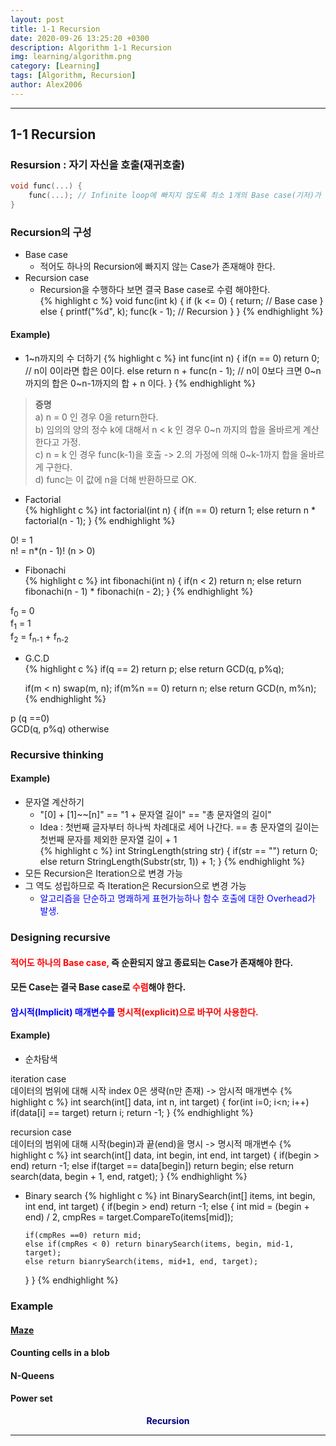 ```yaml
---
layout: post
title: 1-1 Recursion
date: 2020-09-26 13:25:20 +0300
description: Algorithm 1-1 Recursion
img: learning/algorithm.png
category: [Learning]
tags: [Algorithm, Recursion]
author: Alex2006
---
```

  
  
------
## 1-1 Recursion   
### Resursion : 자기 자신을 호출(재귀호출)   
~~~c++
void func(...) {
    func(...); // Infinite loop에 빠지지 않도록 최소 1개의 Base case(기저)가 있어야 한다.
}
~~~
   
### Recursion의 구성   
* Base case
  * 적어도 하나의 Recursion에 빠지지 않는 Case가 존재해야 한다.   
* Recursion case
  * Recursion을 수행하다 보면 결국 Base case로 수렴 해야한다.   
{% highlight c %}
void func(int k) {
    if (k <= 0) {
        return;      // Base case
    }
    else {
        printf("%d", k);
        func(k - 1); // Recursion
    }
}
{% endhighlight %}    
    
#### Example)
* 1~n까지의 수 더하기
{% highlight c %}
int func(int n) {
   if(n == 0) return 0;         // n이 0이라면 합은 0이다.
   else return n + func(n - 1); // n이 0보다 크면 0~n까지의 합은 0~n-1까지의 합 + n 이다.
}
{% endhighlight %}
> __증명__   
a) n = 0 인 경우 0을 return한다.   
b) 임의의 양의 정수 k에 대해서 n < k 인 경우 0~n 까지의 합을 올바르게 계산한다고 가정.   
c) n = k 인 경우 func(k-1)을 호출 -> 2.의 가정에 의해 0~k-1까지 합을 올바르게 구한다.   
d) func는 이 값에 n을 더해 반환하므로 OK.   
    
    
    
* Factorial   
{% highlight c %}
int factorial(int n) {
   if(n == 0) return 1;
   else return n * factorial(n - 1);
}
{% endhighlight %}
> 
0! = 1   
n! = n*(n - 1)! (n > 0)    
    
	
    
* Fibonachi   
{% highlight c %}
int fibonachi(int n) {
   if(n < 2) return n;
   else return fibonachi(n - 1) * fibonachi(n - 2);
}
{% endhighlight %}
> 
f<sub>0</sub> = 0    
f<sub>1</sub> = 1   
f<sub>2</sub> = f<sub>n-1</sub> + f<sub>n-2</sub>
    
    
    
* G.C.D     
{% highlight c %}
   if(q == 2) return p;
   else return GCD(q, p%q);
   
   if(m < n) swap(m, n);
   if(m%n == 0) return n;
   else return GCD(n, m%n);
{% endhighlight %}
> 
p (q ==0)    
GCD(q, p%q) otherwise
	
    
### Recursive thinking    
#### Example)
* 문자열 계산하기    
  * "[0] + [1]~~[n]" == "1  + 문자열 길이" == "총 문자열의 길이"    
  * Idea : 첫번째 글자부터 하나씩 차례대로 세어 나간다. == 총 문자열의 길이는 첫번째 문자를 제외한 문자열 길이 + 1    
{% highlight c %}
int StringLength(string str) {
   if(str == "") return 0;
   else return StringLength(Substr(str, 1)) + 1;
}
{% endhighlight %}
* 모든 Recursion은 Iteration으로 변경 가능
* 그 역도 성립하므로 즉 Iteration은 Recursion으로 변경 가능
  * <span style="color:blue">알고리즘을 단순하고 명쾌하게 표현가능하나 함수 호출에 대한 Overhead가 발생.</span>
	
    
### Designing recursive
#### <span style="color:red">적어도 하나의 Base case,</span> 즉 순환되지 않고 종료되는 Case가 존재해야 한다.
#### 모든 Case는 결국 Base case로 <span style="color:red">수렴</span>해야 한다.
#### <span style="color:blue">암시적(Implicit) 매개변수를</span><span style="color:red"> 명시적(explicit)으로 바꾸어 사용한다.</span>
#### Example)
* 순차탐색

>
iteration case    
데이터의 범위에 대해 시작 index 0은 생략(n만 존재) -> 암시적 매개변수
{% highlight c %}
int search(int[] data, int n, int target) {
   for(int i=0; i<n; i++)
      if(data[i] == target) return i;
   return -1;
}
{% endhighlight %}
>
recursion case    
데이터의 범위에 대해 시작(begin)과 끝(end)을 명시 -> 명시적 매개변수
{% highlight c %}
int search(int[] data, int begin, int end, int target) {
   if(begin > end) return -1;
   else if(target == data[begin]) return begin;
   else return search(data, begin + 1, end, ratget);
}
{% endhighlight %}
   
   
* Binary search
{% highlight c %}
int BinarySearch(int[] items, int begin, int end, int target) {
   if(begin > end) return -1;
   else {
      int mid = (begin + end) / 2, cmpRes = target.CompareTo(items[mid]);
	  
	  if(cmpRes ==0) return mid;
	  else if(cmpRes < 0) return binarySearch(items, begin, mid-1, target);
	  else return bianrySearch(items, mid+1, end, target);
   }
}
{% endhighlight %}
    
    
    
### Example
#### [Maze](https://github.com/alex2006-kor/ProblemSolving/blob/master/00_ACMICPC/14923/maze.markdown)
#### Counting cells in a blob
#### N-Queens
#### Power set

**<center><span style="color:navy">Recursion</span></center>**  

------
